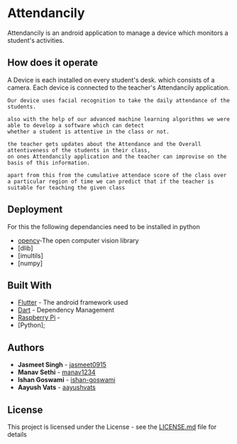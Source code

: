 # Attendancily

Attendancily is an android application to manage a device which monitors a student's activities.

## How does it operate

A Device is each installed on every student's desk. which consists of a camera. Each device is connected to the teacher's Attendancily application.
```
Our device uses facial recognition to take the daily attendance of the students.
```
```
also with the help of our advanced machine learning algorithms we were able to develop a software which can detect 
whether a student is attentive in the class or not.
```
```
the teacher gets updates about the Attendance and the Overall attentiveness of the students in their class, 
on ones Attendancily application and the teacher can improvise on the basis of this information.
```
```
apart from this from the cumulative attendace score of the class over a particular region of time we can predict that if the teacher is suitable for teaching the given class 
```

## Deployment
For this the following dependancies need to be installed in python 
* [opencv](https://answers.opencv.org/question/2372/installing-opencv-on-windows7-machine/)-The open computer vision library 
* [dlib]
* [imultils]
* [numpy]

## Built With

* [Flutter](https://flutter.dev) - The android framework used
* [Dart](https://dart.dev) - Dependency Management
* [Raspberry Pi]() -
* [Python];

## Authors

* **Jasmeet Singh** - [jasmeet0915](https://github.com/jasmeet0915)
* **Manav Sethi** - [manav1234](https://github.com/manav1234)
* **Ishan Goswami** - [ishan-goswami](https://github.com/ishan-goswami)
* **Aayush Vats** - [aayushvats](https://github.com/aayushvats)

## License

This project is licensed under the License - see the [LICENSE.md](LICENSE.md) file for details
